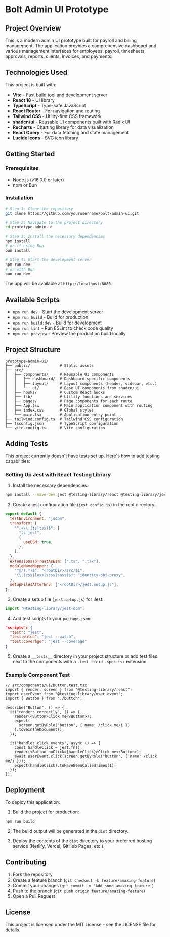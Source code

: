 # Bolt Admin UI Prototype

## Project Overview

This is a modern admin UI prototype built for payroll and billing management. The application provides a comprehensive dashboard and various management interfaces for employees, payroll, timesheets, approvals, reports, clients, invoices, and payments.

## Technologies Used

This project is built with:

- **Vite** - Fast build tool and development server
- **React 18** - UI library
- **TypeScript** - Type-safe JavaScript
- **React Router** - For navigation and routing
- **Tailwind CSS** - Utility-first CSS framework
- **shadcn/ui** - Reusable UI components built with Radix UI
- **Recharts** - Charting library for data visualization
- **React Query** - For data fetching and state management
- **Lucide Icons** - SVG icon library

## Getting Started

### Prerequisites

- Node.js (v16.0.0 or later)
- npm or Bun

### Installation

```sh
# Step 1: Clone the repository
git clone https://github.com/yourusername/bolt-admin-ui.git

# Step 2: Navigate to the project directory
cd prototype-admin-ui

# Step 3: Install the necessary dependencies
npm install
# or if using Bun
bun install

# Step 4: Start the development server
npm run dev
# or with Bun
bun run dev
```

The app will be available at `http://localhost:8080`.

## Available Scripts

- `npm run dev` - Start the development server
- `npm run build` - Build for production
- `npm run build:dev` - Build for development
- `npm run lint` - Run ESLint to check code quality
- `npm run preview` - Preview the production build locally

## Project Structure

```
prototype-admin-ui/
├── public/             # Static assets
├── src/
│   ├── components/     # Reusable UI components
│   │   ├── dashboard/  # Dashboard-specific components
│   │   ├── layout/     # Layout components (header, sidebar, etc.)
│   │   └── ui/         # Base UI components from shadcn/ui
│   ├── hooks/          # Custom React hooks
│   ├── lib/            # Utility functions and services
│   ├── pages/          # Page components for each route
│   ├── App.tsx         # Main application component with routing
│   ├── index.css       # Global styles
│   └── main.tsx        # Application entry point
├── tailwind.config.ts  # Tailwind CSS configuration
├── tsconfig.json       # TypeScript configuration
└── vite.config.ts      # Vite configuration
```

## Adding Tests

This project currently doesn't have tests set up. Here's how to add testing capabilities:

### Setting Up Jest with React Testing Library

1. Install the necessary dependencies:

```sh
npm install --save-dev jest @testing-library/react @testing-library/jest-dom @testing-library/user-event jest-environment-jsdom
```

2. Create a jest configuration file (`jest.config.js`) in the root directory:

```js
export default {
  testEnvironment: "jsdom",
  transform: {
    "^.+\\.(ts|tsx)$": [
      "ts-jest",
      {
        useESM: true,
      },
    ],
  },
  extensionsToTreatAsEsm: [".ts", ".tsx"],
  moduleNameMapper: {
    "^@/(.*)$": "<rootDir>/src/$1",
    "\\.(css|less|scss|sass)$": "identity-obj-proxy",
  },
  setupFilesAfterEnv: ["<rootDir>/jest.setup.js"],
};
```

3. Create a setup file (`jest.setup.js`) for Jest:

```js
import "@testing-library/jest-dom";
```

4. Add test scripts to your `package.json`:

```json
"scripts": {
  "test": "jest",
  "test:watch": "jest --watch",
  "test:coverage": "jest --coverage"
}
```

5. Create a `__tests__` directory in your project structure or add test files next to the components with a `.test.tsx` or `.spec.tsx` extension.

### Example Component Test

```tsx
// src/components/ui/button.test.tsx
import { render, screen } from "@testing-library/react";
import userEvent from "@testing-library/user-event";
import { Button } from "./button";

describe("Button", () => {
  it("renders correctly", () => {
    render(<Button>Click me</Button>);
    expect(
      screen.getByRole("button", { name: /click me/i })
    ).toBeInTheDocument();
  });

  it("handles click events", async () => {
    const handleClick = jest.fn();
    render(<Button onClick={handleClick}>Click me</Button>);
    await userEvent.click(screen.getByRole("button", { name: /click me/i }));
    expect(handleClick).toHaveBeenCalledTimes(1);
  });
});
```

## Deployment

To deploy this application:

1. Build the project for production:

```sh
npm run build
```

2. The build output will be generated in the `dist` directory.

3. Deploy the contents of the `dist` directory to your preferred hosting service (Netlify, Vercel, GitHub Pages, etc.).

## Contributing

1. Fork the repository
2. Create a feature branch (`git checkout -b feature/amazing-feature`)
3. Commit your changes (`git commit -m 'Add some amazing feature'`)
4. Push to the branch (`git push origin feature/amazing-feature`)
5. Open a Pull Request

## License

This project is licensed under the MIT License - see the LICENSE file for details.
